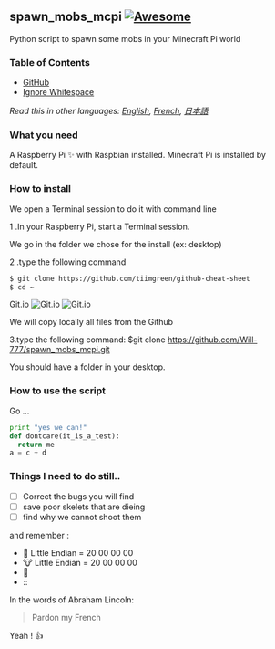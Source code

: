 ## spawn_mobs_mcpi [![Awesome](https://cdn.rawgit.com/sindresorhus/awesome/d7305f38d29fed78fa85652e3a63e154dd8e8829/media/badge.svg)](https://github.com/Will-777/spawn_mobs_mcpi.git)

Python script to spawn some mobs in your Minecraft Pi world


### Table of Contents
 - [GitHub](#github)
  - [Ignore Whitespace](#ignore-whitespace)

*Read this in other languages: [English](README.md), [French](README.fr.md), [日本語](README.ja.md).*

### What you need
A Raspberry Pi :sparkles: with Raspbian installed.
Minecraft Pi is installed by default.

### How to install 

We open a Terminal session to do it with command line

 1 .In your Raspberry Pi, start a Terminal session.

We go in the folder we chose for the install (ex: desktop)

 2 .type the following command
```bash
$ git clone https://github.com/tiimgreen/github-cheat-sheet
$ cd ~
```


Git.io
![Git.io](http://i.imgur.com/6JUfbcG.png?1)
![Git.io](https://git.io/v69xv)

We will copy locally all files from the Github

 3.type the following command:
$git clone https://github.com/Will-777/spawn_mobs_mcpi.git

You should have a folder in your desktop.


### How to use the script 
Go ...
```python
print "yes we can!"
def dontcare(it_is_a_test):
  return me
a = c + d
```

### Things I need to do still..
- [ ] Correct the bugs you will find
- [ ] save poor skelets that are dieing
- [ ] find why we cannot shoot them 

and remember :
  - :chicken: Little Endian = 20 00 00 00
  -  :cow: Little Endian = 20 00 00 00
  -  :sheep:
  -  ::

In the words of Abraham Lincoln:
> Pardon my French


Yeah ! :+1:




